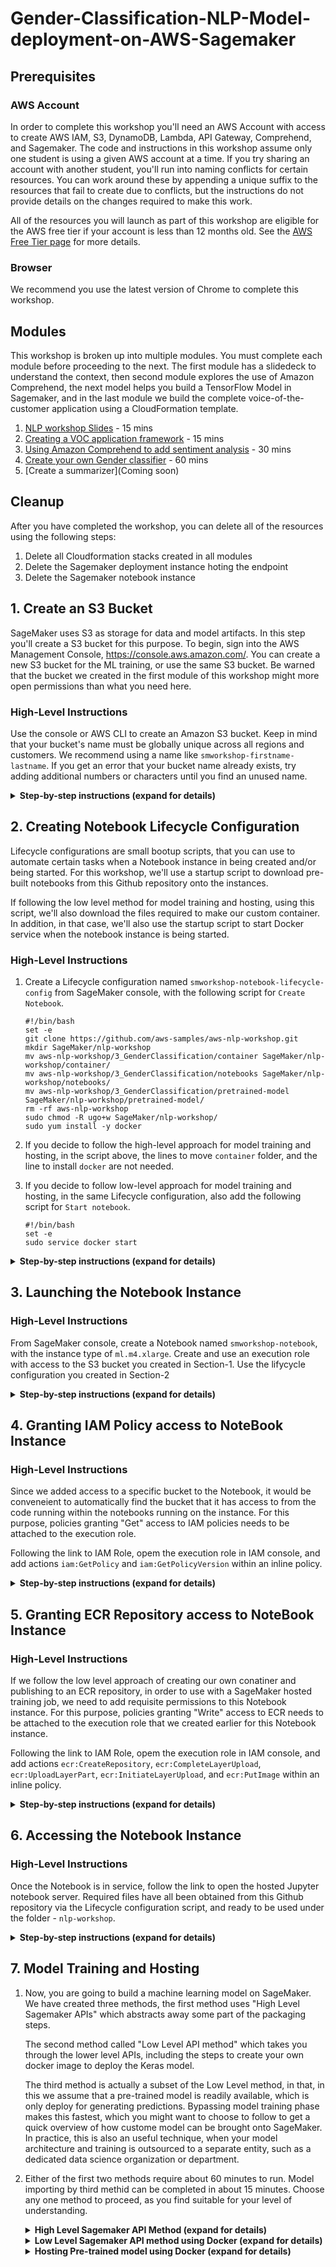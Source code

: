 # Gender-Classification-NLP-Model-deployment-on-AWS-Sagemaker

## Prerequisites

### AWS Account

In order to complete this workshop you'll need an AWS Account with access to create AWS IAM, S3, DynamoDB, Lambda, API Gateway, Comprehend, and Sagemaker. The code and instructions in this workshop assume only one student is using a given AWS account at a time. If you try sharing an account with another student, you'll run into naming conflicts for certain resources. You can work around these by appending a unique suffix to the resources that fail to create due to conflicts, but the instructions do not provide details on the changes required to make this work.

All of the resources you will launch as part of this workshop are eligible for the AWS free tier if your account is less than 12 months old. See the [AWS Free Tier page](https://aws.amazon.com/free/) for more details.

### Browser

We recommend you use the latest version of Chrome to complete this workshop.

## Modules

This workshop is broken up into multiple modules. You must complete each module before proceeding to the next. The first module has a slidedeck to understand the context, then second module explores the use of Amazon Comprehend, the next model helps you build a TensorFlow Model in Sagemaker, and in the last module we build the complete voice-of-the-customer application using a CloudFormation template. 

1. [NLP workshop Slides](Presentation-AWS-NLP-workshop.pptx) - 15 mins
2. [Creating a VOC application framework](1_VocFramework) - 15 mins
3. [Using Amazon Comprehend to add sentiment analysis](2_SentimentAnalysis) - 30 mins
4. [Create your own Gender classifier](3_GenderClassification) - 60 mins
5. [Create a summarizer](Coming soon)

## Cleanup
After you have completed the workshop, you can delete all of the resources using the following steps:
1. Delete all Cloudformation stacks created in all modules
2. Delete the Sagemaker deployment instance hoting the endpoint
3. Delete the Sagemaker notebook instance


## 1. Create an S3 Bucket

SageMaker uses S3 as storage for data and model artifacts.  In this step you'll create a S3 bucket for this purpose. To begin, sign into the AWS Management Console, https://console.aws.amazon.com/. You can create a new S3 bucket for the ML training, or use the same S3 bucket. Be warned that the bucket we created in the first module of this workshop might more open permissions than what you need here.

### High-Level Instructions

Use the console or AWS CLI to create an Amazon S3 bucket. Keep in mind that your bucket's name must be globally unique across all regions and customers. We recommend using a name like `smworkshop-firstname-lastname`. If you get an error that your bucket name already exists, try adding additional numbers or characters until you find an unused name.

<details>
<summary><strong>Step-by-step instructions (expand for details)</strong></summary><p>

1. In the AWS Management Console, choose **Services** then select **S3** under Storage.

1. Choose **+Create Bucket**

1. Provide a globally unique name for your bucket such as `smworkshop-firstname-lastname`.

1. Select the Region you've chosen to use for this workshop from the dropdown.

1. Choose **Next** in the lower right of the dialog without selecting a bucket to copy settings from.
    ![Create bucket screenshot](images/smworkshop-bucket-creation.png)

1. Leave everything default on `Configure options` screen and choose **Next** in the lower right of the dialog.   

1. On `Permissions` screen, esnure that public permissions are not granted to this bucket, by checking that under the dropdown for `Manage public permissions`, the option `Do not grant public read access to this bucket (Recommended)` remains selected. 
    ![Create bucket screenshot](images/smworkshop-bucket-permission.png)

1. Choose **Next** in the lower right of the dialog to go to Review screen, and verify the screen showed is similar to the example shown below.
    ![Create bucket screenshot](images/smworkshop-bucket-review.png)

1. Choose **Create Bucket** to complete the S3 bucket creation. You'll use this bucket to host your training data, and also to store the model artifacts.

</p></details>

## 2. Creating Notebook Lifecycle Configuration

Lifecycle configurations are small bootup scripts, that you can use to automate certain tasks when a Notebook instance in being created and/or being started. For this workshop, we'll use a startup script to download pre-built notebooks from this Github repository onto the instances.

If following the low level method for model training and hosting, using this script, we'll also download the files required to make our custom container. In addition, in that case, we'll also use the startup script to start Docker service when the notebook instance is being started.

### High-Level Instructions
1. Create a Lifecycle configuration named `smworkshop-notebook-lifecycle-config` from SageMaker console, with the following script for `Create Notebook`.
    ```
    #!/bin/bash
    set -e
    git clone https://github.com/aws-samples/aws-nlp-workshop.git
    mkdir SageMaker/nlp-workshop
    mv aws-nlp-workshop/3_GenderClassification/container SageMaker/nlp-workshop/container/
    mv aws-nlp-workshop/3_GenderClassification/notebooks SageMaker/nlp-workshop/notebooks/
    mv aws-nlp-workshop/3_GenderClassification/pretrained-model SageMaker/nlp-workshop/pretrained-model/
    rm -rf aws-nlp-workshop
    sudo chmod -R ugo+w SageMaker/nlp-workshop/
    sudo yum install -y docker

    ```
1. If you decide to follow the high-level approach for model training and hosting, in the script above, the lines to move `container` folder, and the line to install `docker` are not needed.

1. If you decide to follow low-level approach for model training and hosting, in the same Lifecycle configuration, also add the following script for `Start notebook`.

    ```
    #!/bin/bash
    set -e
    sudo service docker start

    ```
<details>
<summary><strong>Step-by-step instructions (expand for details)</strong></summary><p>

1. In the AWS Management Console choose **Services** then select **Amazon SageMaker** under Machine Learning.

1. Choose **Lifecycle configurations** under the section **Notebook** on the left panel.
    ![Lifecycle configurations](images/lifecycle_configuration.png)

1. Choose **Create configuration** to open the create dialog.

1. Type the name `smworkshop-notebook-lifecycle-config` in the `Name` field.

1. In the tab **Start notebook**, type or copy-paste the `Start Notebook` script from above. (This is required to run docker service, neccessary only if you are following the low level approach for model training and hosting).
    ![Start notebook script](images/lifecycle_configuration-start-notebook.png)

1. In the tab **Create notebook**, type or copy-paste the `Create Notebook` script from above. (You can omit the commands to retain `container` folder and to install `docker`, if you choose to follow the high level approach for model training and hosting).
    ![Create notebook script](images/lifecycle_configuration-create-notebook.png)

1. Finish configuration by clicking **Create configuration**.

</p></details>

## 3. Launching the Notebook Instance

### High-Level Instructions
From SageMaker console, create a Notebook named `smworkshop-notebook`, with the instance type of `ml.m4.xlarge`.
Create and use an execution role with access to the S3 bucket you created in Section-1.
Use the lifycycle configuration you created in Section-2

<details>
<summary><strong>Step-by-step instructions (expand for details)</strong></summary><p>

1. In the AWS Management Console choose **Services** then select **Amazon SageMaker** under Machine Learning.

1. Choose **Notebook instances** under the section **Notebook** on the left panel.
    ![Notebook instances](images/notebook-instances.png)

1. Choose **Create notebook Instance** to open the create dialog.

1. Type the name `smworkshop-notebook` in the `Name` field.

1. From `Notebook instance type dropdown`, choose `ml.m4.xlarge`.

1. From `IAM role` dropdown, choose `Create a new role`.

1. In the dialog that pops up, keep the radio button for `Specific S3 buckets` selected, and type the S3 bucket name, that you used in section-1 of this module, such as `smworkshop-firstname-lastname`.
    ![Notebook instance IAM role](images/notebook-execution-role.png)

1. Choose **Create Role** to return to notebook creation dialog. Notice that SageMaker creates a new execution role with the current timestamp appended at the end of its name, and that this role remains selected under `IAM role` dropdown.

1. From the `Lifecycle configuration` dropdown, choose the configuration named `smworkshop-notebook-lifecycle-config`, that you created in section-2.

1. Leave the VPC selection and Encryption Keys empty for the purpose of this workshop, and choose **Create notebook instance** to finish creation.
    ![Notebook instance creation dialog](images/create-notebook-instance.png)

1. You'll be returned to the list of notebooks, with the status of curren notebook shown as `Pending`. Wait till the status changes to `InService`, before proceeding to the next section.
    ![Notebook instance creation status](images/notebook-instance-status.png)

</p></details>

## 4. Granting IAM Policy access to NoteBook Instance
### High-Level Instructions
Since we added access to a specific bucket to the Notebook, it would be conveneient to automatically find the bucket that it has access to from the code running within the notebooks running on the instance. For this purpose, policies granting "Get" access to IAM policies needs to be attached to the execution role.

Following the link to IAM Role, opem the execution role in IAM console, and add actions `iam:GetPolicy` and `iam:GetPolicyVersion` within an inline policy.

<details>
<summary><strong>Step-by-step instructions (expand for details)</strong></summary><p>

1. From the **Notebook instances** page, click on the hyperlink displayed as the `Name` of the notebook you just created, in this case - `smworkshop-notebook`.

1. From the **Notebook instance settings** page, follow the hyperlink displayed as the IAM role ARN.
    ![Notebook instance setting](images/notebook-instance-setting.png)

1. From the IAM console page that opens in a new browser tab, displying the role summary, choose **Add Inline policy**
    ![Notebook instance setting](images/notebook-execution-role-summary.png)

1. On **Create policy** page, click on **Choose a service**
    ![Notebook instance setting](images/create-policy.png)

1. In the suggestive search box, type "IAM", to have the list of displayed service filtered down, then choose **IAM** from the narrowed down list.
    ![Notebook instance setting](images/create-policy-iam.png)

1. Under `Actions` section, expand `Read` Access level

1. Select only actions - **GetPolicy** and **GetPolicyVersion**
    ![Notebook instance setting](images/create-policy-actions.png)

1. Under `Resources` section, click on the text displaying `You chose actions that require the policy resource type`.

1. Choose **All resources** radio button under `Resources` section.
    ![Notebook instance setting](images/create-policy-resources.png)

1. Choose **Review policy** at the bootom right-hand corner of the screen.

1. In the review screen, ensure there are no errors or warnings displayed.

1. Type a name of the policy in `Name` field, Choose a meaningful name, such as `IAMRoleRead`.

1. Choose **Create policy** at the bootom right-hand corner of the screen.
    ![Notebook instance setting](images/create-policy-review.png)

1. Close the browser tab

</p></details>

## 5. Granting ECR Repository access to NoteBook Instance
### High-Level Instructions
If we follow the low level approach of creating our own conatiner and publishing to an ECR repository, in order to use with a SageMaker hosted training job, we need to add requisite permissions to this Notebook instance. For this purpose, policies granting "Write" access to ECR needs to be attached to the execution role that we created earlier for this Notebook instance.

Following the link to IAM Role, opem the execution role in IAM console, and add actions `ecr:CreateRepository`, `ecr:CompleteLayerUpload`,  `ecr:UploadLayerPart`, `ecr:InitiateLayerUpload`, and `ecr:PutImage` within an inline policy.

<details>
<summary><strong>Step-by-step instructions (expand for details)</strong></summary><p>

1. From the **Notebook instances** page, click on the hyperlink displayed as the `Name` of the notebook you just created, in this case - `smworkshop-notebook`.

1. From the **Notebook instance settings** page, follow the hyperlink displayed as the IAM role ARN.
    ![Notebook instance setting](images/notebook-instance-setting.png)

1. From the IAM console page that opens in a new browser tab, displying the role summary, choose **Add Inline policy**
    ![Notebook instance setting](images/notebook-execution-role-summary.png)

1. On **Create policy** page, click on **Choose a service**
    ![Notebook instance setting](images/create-policy.png)

1. In the suggestive search box, type "EC2", to have the list of displayed service filtered down, then choose **EC2 Container Registry** from the narrowed down list.
    ![Notebook instance setting](images/create-policy-ecr.png)

1. Under `Actions` section, expand `Write` Access level

1. Select actions - **CreateRepository**, **InitiateLayerUpload**, **UploadLayerPart**, **CompleteLayerUpload** and **PutImage**
    ![Notebook instance setting](images/create-policy-actions-ecr.png)

1. Under `Resources` section, click on the text displaying `You chose actions that require the policy resource type`.

1. Choose **All resources** radio button under `Resources` section.
    ![Notebook instance setting](images/create-policy-resources-ecr.png)

1. Choose **Review policy** at the bootom right-hand corner of the screen.

1. In the review screen, ensure there are no errors or warnings displayed.

1. Type a name of the policy in `Name` field, Choose a meaningful name, such as `ECRUpload`.

1. Choose **Create policy** at the bootom right-hand corner of the screen.
    ![Notebook instance setting](images/create-policy-review-ecr.png)

1. Close the browser tab
</p></details>

## 6. Accessing the Notebook Instance
### High-Level Instructions
Once the Notebook is in service, follow the link to open the hosted Jupyter notebook server. Required files have all been obtained from this Github repository via the Lifecycle configuration script, and ready to be used under the folder - `nlp-workshop`.

<details>
<summary><strong>Step-by-step instructions (expand for details)</strong></summary><p>

1. From the **Notebook instances** page, click on the hyperlink displayed as the `Name` of the notebook you just created, in this case - `smworkshop-notebook`.

1. Wait for the server status to change to **InService**. This will take several minutes, possibly up to ten but likely less.

    ![Access Notebook](images/notebook-ready.png)

1. Click **Open**. You will now see the Jupyter homepage for your notebook instance.

    ![Open Notebook](images/jupyter-homepage.png)

1. The folder named `nlp-workshop` contains the required notebooks and containerization framework neede for the following section. Click on the folder name to navigate into the folder, then follow one of the two approaches from the section to train and host a gender identification model.
</p></details>

## 7. Model Training and Hosting

1. Now, you are going to build a machine learning model on SageMaker. We have created three methods, the first method uses "High Level Sagemaker APIs" which abstracts away some part of the packaging steps.

   The second method called "Low Level API method" which takes you through the lower level APIs, including the steps to create your own docker image to deploy the Keras model.

   The third method is actually a subset of the Low Level method, in that, in this we assume that a pre-trained model is readily available, which is only deploy for generating predictions. Bypassing model training phase makes this fastest, which you might want to choose to follow to get a quick overview of how custome model can be brought onto SageMaker. In practice, this is also an useful technique, when your model architecture and training is outsourced to a separate entity, such as a dedicated data science organization or department.

2. Either of the first two methods require about 60 minutes to run. Model importing by third methid can be completed in about 15 minutes. Choose any one method to proceed, as you find suitable for your level of understanding.

    <details>
    <summary><strong>High Level Sagemaker API Method (expand for details)</strong></summary><p>

    Once you open the notebook, you will see a file browser. Browse to the folder called "nlp-workshop/notebooks/". Click on the "highlevel-tensorflow-classifer.ipynb" file to open the Jypyter notebook. The remaining instructions to run the notebook are embeddeded in the notebook itself.

    After successfully creating an endpoint, the next step would be to create a new API Gateway method, a Lambda function in the backend to integrate with the hosted endpoint, and update the configuration Javsacript of your webapplication so that when `Identify Gender` button is clicked, this new endpoint recieved the HTTP request. If you're eager to see the end result of all the hard work you put in to identify customers' genders, you can launch one of these AWS CloudFormation templates in the Region of your choice to build the necessary resources automatically.

    </details>

    <details>
    <summary><strong>Low Level Sagemaker API method using Docker (expand for details)</strong></summary><p>

    #### 1. Experimentation
            
    In the experimentation phase you'll use the notebook named `dockerizer-preperation-gender-classifier.ipynb` to collect data, format data for your experiment, build and tweak the model and do some quick test to validate the propose model works.

    So head over to that notebook, and come back to the next sub-section once you finish running the notebook - `dockerizer-preperation-gender-classifier.ipynb`

    #### 2. Containerization
            
    In the containerization phase, you'll package the training and prediction code that you perfected during the experimentation phase, and use SageMaker to orchestrate training and hosting, possibly running training for more epochs, to get better accuracy of predictions.

    So, from your notebook instance, open the notebook named `dockerizer-orchestration-gender-classifier.ipynb`, and follow along. Once completed, come back to the next sub-section.

    #### 3. Integration
            
    Now that you have the trained model hosted behind a SageMaker managed endpoint, the next step would be to create a new API Gateway method, a Lambda function in the backend to integrate with the hosted endpoint, and update the configuration Javsacript of your webapplication.
    
    Once configured, this will enable the `Identify Gender` button, which when clicked, would send HTTP request to the new endpoint. 
    
    </details>

    <details>
    <summary><strong>Hosting Pre-trained model using Docker (expand for details)</strong></summary><p>
            
    In this method you'll completely bypass data analysis, model creation and training. Instead you'll use the notebook named `dockerizer-model-import-gender-classifier.ipynb` to quickly test the pre-trained model that was available on this Github repository, host it on your S3 bucket and deploy it behind an SageMaker endpoint.

    So head over to that notebook, and come back to the this section once you finish running the notebook.

    Now that you have the trained model hosted behind a SageMaker managed endpoint, the next step would be to create a new API Gateway method, a Lambda function in the backend to integrate with the hosted endpoint, and update the configuration Javsacript of your webapplication.
    
    Once configured, this will enable the `Identify Gender` button, which when clicked, would send HTTP request to the new endpoint. 
    
    </details>    
